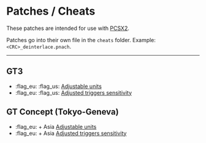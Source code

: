 # Patches / Cheats

These patches are intended for use with [PCSX2](https://pcsx2.net/).

Patches go into their own file in the `cheats` folder. Example: `<CRC>_deinterlace.pnach`.

---

## GT3
* :flag_eu: :flag_us: [Adjustable units](https://cookieplmonster.github.io/mods/gran-turismo-3/)
* :flag_eu: :flag_us: [Adjusted triggers sensitivity](https://cookieplmonster.github.io/mods/gran-turismo-3/)

## GT Concept (Tokyo-Geneva)
* :flag_eu: + Asia [Adjustable units](https://cookieplmonster.github.io/mods/gran-turismo-concept/)
* :flag_eu: + Asia [Adjusted triggers sensitivity](https://cookieplmonster.github.io/mods/gran-turismo-concept/)

